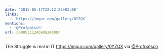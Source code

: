 ```yaml
---
date: '2015-05-17T22:12:22+02:00'
links:
  - 'https://imgur.com/gallery/0YZQX'
mentions:
  - '@Profpatsch'
url: /600031124698624000/
---
```

The Struggle is real in IT https://imgur.com/gallery/0YZQX via [@Profpatsch](https://twitter.com/@Profpatsch)
